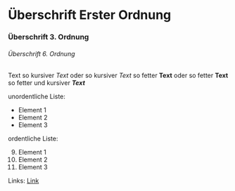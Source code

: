# Überschrift Erster Ordnung
### Überschrift 3. Ordnung
###### Überschrift 6. Ordnung

Text
so kursiver *Text* 
oder so kursiver _Text_
so fetter **Text**
oder so fetter __Text__
so fetter und kursiver ***Text***

unordentliche Liste:

- Element 1
- Element 2
- Element 3

ordentliche Liste:

9. Element 1
1. Element 2
1. Element 3

Links: [Link](https://google.com)
